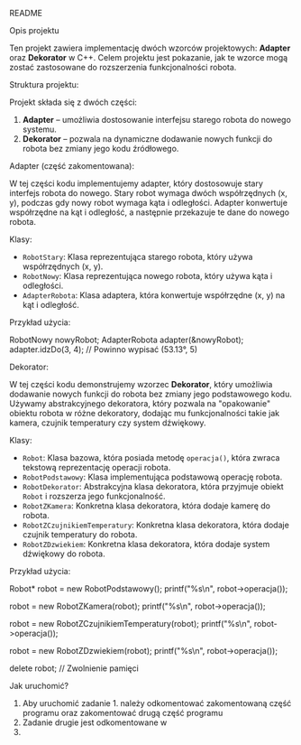  README

 Opis projektu

 Ten projekt zawiera implementację dwóch wzorców projektowych:
 **Adapter** oraz **Dekorator** w C++. Celem projektu jest pokazanie, jak
 te wzorce mogą zostać zastosowane do rozszerzenia funkcjonalności robota.

 Struktura projektu:

 Projekt składa się z dwóch części:
 1. **Adapter** – umożliwia dostosowanie interfejsu starego robota do nowego systemu.
 2. **Dekorator** – pozwala na dynamiczne dodawanie nowych funkcji do robota
    bez zmiany jego kodu źródłowego.

 Adapter (część zakomentowana):

 W tej części kodu implementujemy adapter, który dostosowuje stary interfejs robota
 do nowego. Stary robot wymaga dwóch współrzędnych (x, y), podczas gdy nowy robot
 wymaga kąta i odległości. Adapter konwertuje współrzędne na kąt i odległość, a
 następnie przekazuje te dane do nowego robota.

 Klasy:
 - `RobotStary`: Klasa reprezentująca starego robota, który używa współrzędnych (x, y).
 - `RobotNowy`: Klasa reprezentująca nowego robota, który używa kąta i odległości.
 - `AdapterRobota`: Klasa adaptera, która konwertuje współrzędne (x, y) na kąt i odległość.

 Przykład użycia:

 RobotNowy nowyRobot;
 AdapterRobota adapter(&nowyRobot);
 adapter.idzDo(3, 4);  // Powinno wypisać (53.13°, 5)

 Dekorator:

 W tej części kodu demonstrujemy wzorzec **Dekorator**, który umożliwia dodawanie
 nowych funkcji do robota bez zmiany jego podstawowego kodu. Używamy abstrakcyjnego
 dekoratora, który pozwala na "opakowanie" obiektu robota w różne dekoratory,
 dodając mu funkcjonalności takie jak kamera, czujnik temperatury czy system dźwiękowy.

 Klasy:
 - `Robot`: Klasa bazowa, która posiada metodę `operacja()`, która zwraca
   tekstową reprezentację operacji robota.
 - `RobotPodstawowy`: Klasa implementująca podstawową operację robota.
 - `RobotDekorator`: Abstrakcyjna klasa dekoratora, która przyjmuje obiekt `Robot`
   i rozszerza jego funkcjonalność.
 - `RobotZKamera`: Konkretna klasa dekoratora, która dodaje kamerę do robota.
 - `RobotZCzujnikiemTemperatury`: Konkretna klasa dekoratora, która dodaje czujnik
   temperatury do robota.
 - `RobotZDzwiekiem`: Konkretna klasa dekoratora, która dodaje system dźwiękowy do robota.

 Przykład użycia:

 Robot* robot = new RobotPodstawowy();
 printf("%s\n", robot->operacja());

 robot = new RobotZKamera(robot);
 printf("%s\n", robot->operacja());

 robot = new RobotZCzujnikiemTemperatury(robot);
 printf("%s\n", robot->operacja());

 robot = new RobotZDzwiekiem(robot);
 printf("%s\n", robot->operacja());

 delete robot;  // Zwolnienie pamięci

 Jak uruchomić?

 1. Aby uruchomić zadanie 1. należy odkomentować zakomentowaną część programu oraz zakomentować drugą część programu
 2. Zadanie drugie jest odkomentowane w
 3. 
